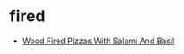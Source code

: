 # fired

 * [Wood Fired Pizzas With Salami And Basil](../index/w/wood-fired-pizzas-with-salami-and-basil.json)
